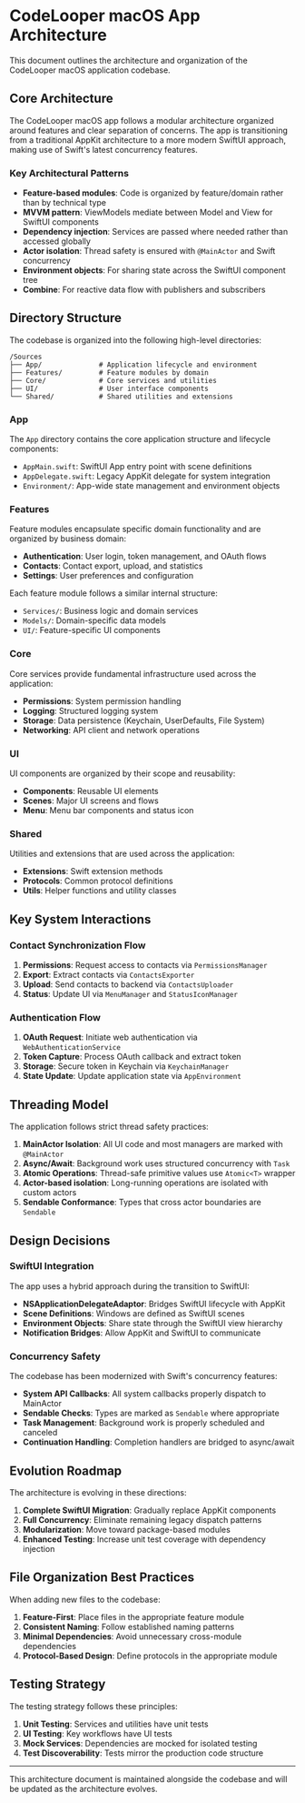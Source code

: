 # CodeLooper macOS App Architecture

This document outlines the architecture and organization of the CodeLooper macOS application codebase.

## Core Architecture

The CodeLooper macOS app follows a modular architecture organized around features and clear separation of concerns. The app is transitioning from a traditional AppKit architecture to a more modern SwiftUI approach, making use of Swift's latest concurrency features.

### Key Architectural Patterns

- **Feature-based modules**: Code is organized by feature/domain rather than by technical type
- **MVVM pattern**: ViewModels mediate between Model and View for SwiftUI components
- **Dependency injection**: Services are passed where needed rather than accessed globally
- **Actor isolation**: Thread safety is ensured with `@MainActor` and Swift concurrency
- **Environment objects**: For sharing state across the SwiftUI component tree
- **Combine**: For reactive data flow with publishers and subscribers

## Directory Structure

The codebase is organized into the following high-level directories:

```
/Sources
├── App/              # Application lifecycle and environment
├── Features/         # Feature modules by domain
├── Core/             # Core services and utilities
├── UI/               # User interface components
└── Shared/           # Shared utilities and extensions
```

### App

The `App` directory contains the core application structure and lifecycle components:

- `AppMain.swift`: SwiftUI App entry point with scene definitions
- `AppDelegate.swift`: Legacy AppKit delegate for system integration
- `Environment/`: App-wide state management and environment objects

### Features

Feature modules encapsulate specific domain functionality and are organized by business domain:

- **Authentication**: User login, token management, and OAuth flows
- **Contacts**: Contact export, upload, and statistics
- **Settings**: User preferences and configuration

Each feature module follows a similar internal structure:

- `Services/`: Business logic and domain services
- `Models/`: Domain-specific data models
- `UI/`: Feature-specific UI components

### Core

Core services provide fundamental infrastructure used across the application:

- **Permissions**: System permission handling
- **Logging**: Structured logging system
- **Storage**: Data persistence (Keychain, UserDefaults, File System)
- **Networking**: API client and network operations

### UI

UI components are organized by their scope and reusability:

- **Components**: Reusable UI elements
- **Scenes**: Major UI screens and flows
- **Menu**: Menu bar components and status icon

### Shared

Utilities and extensions that are used across the application:

- **Extensions**: Swift extension methods
- **Protocols**: Common protocol definitions
- **Utils**: Helper functions and utility classes

## Key System Interactions

### Contact Synchronization Flow

1. **Permissions**: Request access to contacts via `PermissionsManager`
2. **Export**: Extract contacts via `ContactsExporter`
3. **Upload**: Send contacts to backend via `ContactsUploader`
4. **Status**: Update UI via `MenuManager` and `StatusIconManager`

### Authentication Flow

1. **OAuth Request**: Initiate web authentication via `WebAuthenticationService`
2. **Token Capture**: Process OAuth callback and extract token
3. **Storage**: Secure token in Keychain via `KeychainManager`
4. **State Update**: Update application state via `AppEnvironment`

## Threading Model

The application follows strict thread safety practices:

1. **MainActor Isolation**: All UI code and most managers are marked with `@MainActor`
2. **Async/Await**: Background work uses structured concurrency with `Task`
3. **Atomic Operations**: Thread-safe primitive values use `Atomic<T>` wrapper
4. **Actor-based isolation**: Long-running operations are isolated with custom actors
5. **Sendable Conformance**: Types that cross actor boundaries are `Sendable`

## Design Decisions

### SwiftUI Integration

The app uses a hybrid approach during the transition to SwiftUI:

- **NSApplicationDelegateAdaptor**: Bridges SwiftUI lifecycle with AppKit
- **Scene Definitions**: Windows are defined as SwiftUI scenes
- **Environment Objects**: Share state through the SwiftUI view hierarchy
- **Notification Bridges**: Allow AppKit and SwiftUI to communicate

### Concurrency Safety

The codebase has been modernized with Swift's concurrency features:

- **System API Callbacks**: All system callbacks properly dispatch to MainActor
- **Sendable Checks**: Types are marked as `Sendable` where appropriate
- **Task Management**: Background work is properly scheduled and canceled
- **Continuation Handling**: Completion handlers are bridged to async/await

## Evolution Roadmap

The architecture is evolving in these directions:

1. **Complete SwiftUI Migration**: Gradually replace AppKit components
2. **Full Concurrency**: Eliminate remaining legacy dispatch patterns
3. **Modularization**: Move toward package-based modules
4. **Enhanced Testing**: Increase unit test coverage with dependency injection

## File Organization Best Practices

When adding new files to the codebase:

1. **Feature-First**: Place files in the appropriate feature module
2. **Consistent Naming**: Follow established naming patterns
3. **Minimal Dependencies**: Avoid unnecessary cross-module dependencies
4. **Protocol-Based Design**: Define protocols in the appropriate module

## Testing Strategy

The testing strategy follows these principles:

1. **Unit Testing**: Services and utilities have unit tests
2. **UI Testing**: Key workflows have UI tests
3. **Mock Services**: Dependencies are mocked for isolated testing
4. **Test Discoverability**: Tests mirror the production code structure

---

This architecture document is maintained alongside the codebase and will be updated as the architecture evolves.

